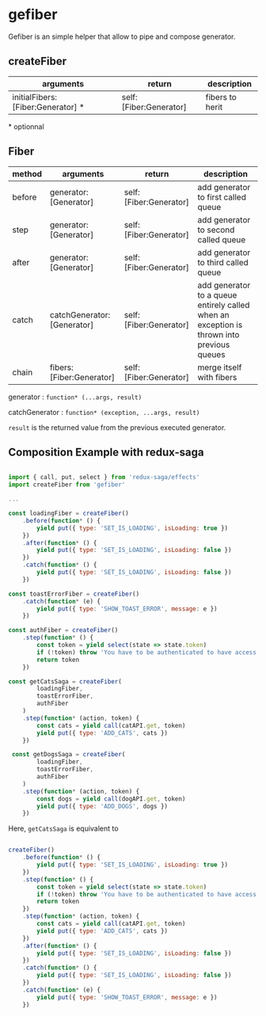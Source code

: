
# gefiber



Gefiber is an simple helper that allow to pipe and compose generator.


## createFiber

|arguments|return|description|
|--|--|--|
|initialFibers:[Fiber:Generator] *|self:[Fiber:Generator]|fibers to herit

\* optionnal

## Fiber

|method|arguments|return|description|
|--|--|--|--|
|before|generator:[Generator]|self:[Fiber:Generator]|add generator to first called queue
|step|generator:[Generator]|self:[Fiber:Generator]|add generator to second called queue
|after|generator:[Generator]|self:[Fiber:Generator]|add generator to third  called queue
|catch|catchGenerator:[Generator]|self:[Fiber:Generator]|add generator to a queue entirely called when an exception is thrown into previous queues
|chain|fibers:[Fiber:Generator]|self:[Fiber:Generator]|merge itself with fibers


generator : `function* (...args, result)`

catchGenerator : `function* (exception, ...args, result)`

`result` is the returned value from the previous executed generator.

## Composition Example with redux-saga

```js

import { call, put, select } from 'redux-saga/effects'
import createFiber from 'gefiber'

...

const loadingFiber = createFiber()
	.before(function* () {
		yield put({ type: 'SET_IS_LOADING', isLoading: true })
	})
	.after(function* () {
		yield put({ type: 'SET_IS_LOADING', isLoading: false })
	})
	.catch(function* () {
		yield put({ type: 'SET_IS_LOADING', isLoading: false })
	})

const toastErrorFiber = createFiber()
	.catch(function* (e) {
		yield put({ type: 'SHOW_TOAST_ERROR', message: e })
	})

const authFiber = createFiber()
	.step(function* () {
		const token = yield select(state => state.token)
		if (!token) throw 'You have to be authenticated to have access to this feature'
		return token
	})

const getCatsSaga = createFiber(
		loadingFiber,
		toastErrorFiber,
		authFiber
	)
	.step(function* (action, token) {
		const cats = yield call(catAPI.get, token)
		yield put({ type: 'ADD_CATS', cats })
	})

 const getDogsSaga = createFiber(
		loadingFiber,
		toastErrorFiber,
		authFiber
	)
	.step(function* (action, token) {
		const dogs = yield call(dogAPI.get, token)
		yield put({ type: 'ADD_DOGS', dogs })
	})

```



Here, `getCatsSaga` is equivalent to

```jsx

createFiber()
	.before(function* () {
		yield put({ type: 'SET_IS_LOADING', isLoading: true })
	})
	.step(function* () {
		const token = yield select(state => state.token)
		if (!token) throw 'You have to be authenticated to have access to this feature'
		return token
	})
	.step(function* (action, token) {
		const cats = yield call(catAPI.get, token)
		yield put({ type: 'ADD_CATS', cats })
	})
	.after(function* () {
		yield put({ type: 'SET_IS_LOADING', isLoading: false })
	})
	.catch(function* () {
		yield put({ type: 'SET_IS_LOADING', isLoading: false })
	})
	.catch(function* (e) {
		yield put({ type: 'SHOW_TOAST_ERROR', message: e })
	})

```
